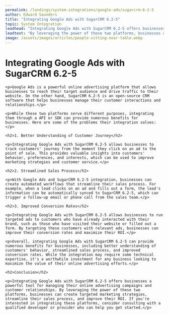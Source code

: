 ```yaml
---
permalink: /landings/system-integrations/google-ads/sugarcrm-6-2-5
author: Edward Saunders
title: "Integrating Google Ads with SugarCRM 6.2-5"
topic: System Integration
leadhead: "Integrating Google Ads with SugarCRM 6.2-5 offers businesses a powerful tool for managing their online advertising campaigns and customer relationships"
leadtext: "By leveraging the power of these two platforms, businesses can create targeted marketing strategies, streamline their sales process, and improve their ROI. If you're interested in integrating these platforms, consider consulting with a qualified developer or provider who can help you get started."
image: /assets/images/articles/people-sitting-near-table.webp
---
```

<div class="arttext">	<h1>Integrating Google Ads with SugarCRM 6.2-5</h1>

	<p>Google Ads is a powerful online advertising platform that allows businesses to reach their target audience and drive traffic to their website. On the other hand, SugarCRM 6.2-5 is an open-source CRM software that helps businesses manage their customer interactions and relationships.</p>

	<p>While these two platforms serve different purposes, integrating them through a API or SDK can provide numerous benefits for businesses. Here are some of the problems their integration solves:</p>

	<h2>1. Better Understanding of Customer Journey</h2>

	<p>Integrating Google Ads with SugarCRM 6.2-5 allows businesses to track customers' journey from the moment they click on an ad to the point of sale. This provides valuable insights into customers' behavior, preferences, and interests, which can be used to improve marketing strategies and customer service.</p>

	<h2>2. Streamlined Sales Process</h2>

	<p>With Google Ads and SugarCRM 6.2-5 integration, businesses can create automated workflows that streamline their sales process. For example, when a lead clicks on an ad and fills out a form, the lead's information can be automatically synced to SugarCRM 6.2-5, which can trigger a follow-up email or phone call from the sales team.</p>

	<h2>3. Improved Conversion Rates</h2>

	<p>Integrating Google Ads with SugarCRM 6.2-5 allows businesses to run targeted ads to customers who have already interacted with their brand, such as those who have visited their website or filled out a form. By targeting these customers with relevant ads, businesses can improve their conversion rates and maximize their ROI.</p>

	<p>Overall, integrating Google Ads with SugarCRM 6.2-5 can provide numerous benefits for businesses, including better understanding of customers' behavior, streamlined sales process, and improved conversion rates. While the integration may require some technical expertise, it's a worthwhile investment for any business looking to maximize the value of their online advertising efforts.</p>

	<h2>Conclusion</h2>

	<p>Integrating Google Ads with SugarCRM 6.2-5 offers businesses a powerful tool for managing their online advertising campaigns and customer relationships. By leveraging the power of these two platforms, businesses can create targeted marketing strategies, streamline their sales process, and improve their ROI. If you're interested in integrating these platforms, consider consulting with a qualified developer or provider who can help you get started.</p>
</div>